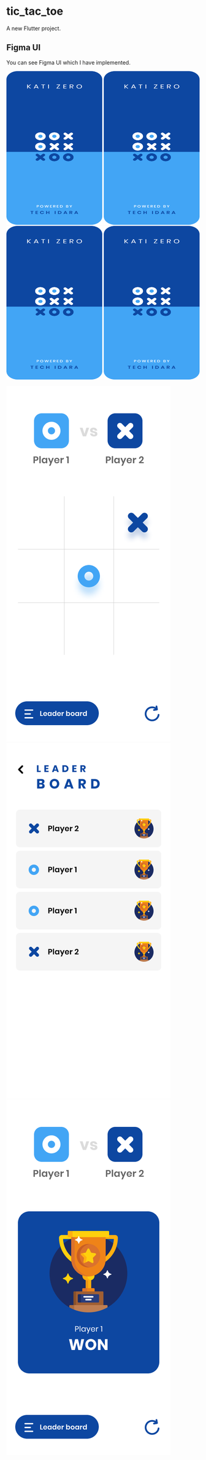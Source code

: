 # tic_tac_toe
A new Flutter project.

## Figma UI
You can see Figma UI which I have implemented.

<img src="https://github.com/MuhammadJamalAshrafi/tic_tac_toe/blob/main/assets/images/Splash.png" width="250" height="400">
<img src="https://github.com/MuhammadJamalAshrafi/tic_tac_toe/blob/main/assets/images/Splash.png" width="250" height="400">
<img src="https://github.com/MuhammadJamalAshrafi/tic_tac_toe/blob/main/assets/images/Splash.png" width="250" height="400">
<img src="https://github.com/MuhammadJamalAshrafi/tic_tac_toe/blob/main/assets/images/Splash.png" width="250" height="400">

![alt text](https://github.com/MuhammadJamalAshrafi/tic_tac_toe/blob/main/assets/images/home.png)
![alt text](https://github.com/MuhammadJamalAshrafi/tic_tac_toe/blob/main/assets/images/leaderboard.png)
![alt text](https://github.com/MuhammadJamalAshrafi/tic_tac_toe/blob/main/assets/images/wining.png)
